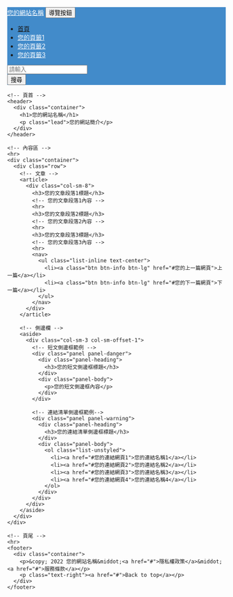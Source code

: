 
<!DOCTYPE html>
<html>
  <head>
    <meta charset="utf-8">
    <meta http-equiv="X-UA-Compatible" content="IE=edge">
    <meta name="viewport" content="width=device-width, initial-scale=1">
    <title>您的網站標題</title>
    <link rel="stylesheet" href="https://maxcdn.bootstrapcdn.com/bootstrap/3.3.7/css/bootstrap.min.css">
    <link rel="stylesheet" href="https://maxcdn.bootstrapcdn.com/bootstrap/3.3.7/css/bootstrap-theme.min.css">
    <script src="https://code.jquery.com/jquery-3.2.1.min.js"></script>
    <script src="https://maxcdn.bootstrapcdn.com/bootstrap/3.3.7/js/bootstrap.min.js"></script>
  </head>
  <body>
    <!-- 導覽列 -->
    <nav class="navbar navbar-default">
      <div class="container-fluid" style="background:#428bca"><!-- 可更改背景顏色 -->
        <!-- 導覽列的頁首 -->
        <div class="navbar-header">          
          <a class="navbar-brand" href="#" style="color:white">您的網站名稱</a>
          <button type="button" class="navbar-toggle collapsed" data-toggle="collapse" data-target="#navbar">
            <span class="sr-only">導覽按鈕</span>
            <span class="icon-bar" style="background:white"></span>
            <span class="icon-bar" style="background:white"></span>
            <span class="icon-bar" style="background:white"></span>
          </button>
        </div>		
        <!-- 導覽列的項目 -->
        <div id="navbar" class="navbar-collapse collapse">
          <ul class="nav navbar-nav">
            <li class="active"><a href="#">首頁</a></li>
            <li><a href="#您的網頁1" style="color:white">您的頁籤1</a></li>
            <li><a href="#您的網頁2" style="color:white">您的頁籤2</a></li>
            <li><a href="#您的網頁3" style="color:white">您的頁籤3</a></li>
          </ul>			  
          <form class="navbar-form navbar-right" action="http://www.google.com/search" method="get" target="_blank">
            <div class="form-group has-feedback">
              <input type="search" class="form-control" placeholder="請輸入">
              <span class="glyphicon glyphicon-search form-control-feedback"></span>
            </div>
            <button type="submit" class="btn btn-default">搜尋</button>
          </form>
        </div>
      </div>
    </nav>

    <!-- 頁首 -->
    <header>
      <div class="container">
        <h1>您的網站名稱</h1>
        <p class="lead">您的網站簡介</p>
      </div>
    </header>    
	
    <!-- 內容區 -->
    <hr>  
    <div class="container">	  
      <div class="row">
        <!-- 文章 -->
        <article>
          <div class="col-sm-8">
            <h3>您的文章段落1標題</h3>
            <!-- 您的文章段落1內容 -->
            <hr>			
            <h3>您的文章段落2標題</h3>
            <!-- 您的文章段落2內容 -->
            <hr>
            <h3>您的文章段落3標題</h3>
            <!-- 您的文章段落3內容 -->
            <hr>
            <nav>
              <ul class="list-inline text-center">
                <li><a class="btn btn-info btn-lg" href="#您的上一篇網頁">上一篇</a></li>
                <li><a class="btn btn-info btn-lg" href="#您的下一篇網頁">下一篇</a></li>
              </ul>
            </nav>
          </div>
        </article>

        <!-- 側邊欄 --> 		
        <aside>
          <div class="col-sm-3 col-sm-offset-1">
            <!-- 短文側邊框範例 -->
            <div class="panel panel-danger">
              <div class="panel-heading">
                <h3>您的短文側邊框標題</h3>
              </div>
              <div class="panel-body">
                <p>您的短文側邊框內容</p>
              </div>
            </div>
		  
            <!-- 連結清單側邊框範例-->
            <div class="panel panel-warning">
              <div class="panel-heading">
                <h3>您的連結清單側邊框標題</h3>
              </div>
              <div class="panel-body">
                <ol class="list-unstyled">
                  <li><a href="#您的連結網頁1">您的連結名稱1</a></li>
                  <li><a href="#您的連結網頁2">您的連結名稱2</a></li>
                  <li><a href="#您的連結網頁3">您的連結名稱3</a></li>
                  <li><a href="#您的連結網頁4">您的連結名稱4</a></li>
                </ol>
              </div>
            </div>
          </div>
        </aside>		
      </div>
    </div>    
	
    <!-- 頁尾 -->
    <hr> 	
    <footer>  
      <div class="container">
        <p>&copy; 2022 您的網站名稱&middot;<a href="#">隱私權政策</a>&middot;<a href="#">服務條款</a></p>
        <p class="text-right"><a href="#">Back to top</a></p>
      </div>	
    </footer>
  </body>	
</html>
